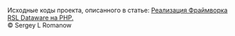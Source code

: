 <p>
Исходные коды проекта, описанного в статье: 
<a href="https://SergeyRomanow.ru/web/framework/dataware/article/cmf-dataware">
	Реализация Фраймворка RSL Dataware на PHP.
</a>
<br/>
&copy; Sergey L Romanow
</p>
